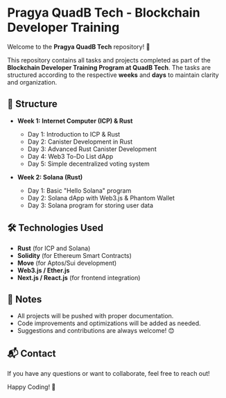 # Pragya QuadB Tech - Blockchain Developer Training

Welcome to the **Pragya QuadB Tech** repository! 🚀

This repository contains all tasks and projects completed as part of the **Blockchain Developer Training Program at QuadB Tech**. The tasks are structured according to the respective **weeks** and **days** to maintain clarity and organization.

## 📌 Structure
- **Week 1: Internet Computer (ICP) & Rust**
  - Day 1: Introduction to ICP & Rust
  - Day 2: Canister Development in Rust
  - Day 3: Advanced Rust Canister Development
  - Day 4: Web3 To-Do List dApp
  - Day 5: Simple decentralized voting system
 
- **Week 2: Solana (Rust)**
  - Day 1: Basic "Hello Solana" program
  - Day 2: Solana dApp with Web3.js & Phantom Wallet
  - Day 3: Solana program for storing user data
  
## 🛠 Technologies Used
- **Rust** (for ICP and Solana)
- **Solidity** (for Ethereum Smart Contracts)
- **Move** (for Aptos/Sui development)
- **Web3.js / Ether.js**
- **Next.js / React.js** (for frontend integration)

## 📜 Notes
- All projects will be pushed with proper documentation.
- Code improvements and optimizations will be added as needed.
- Suggestions and contributions are always welcome! 😊

## 📬 Contact
If you have any questions or want to collaborate, feel free to reach out!

Happy Coding! 🚀
